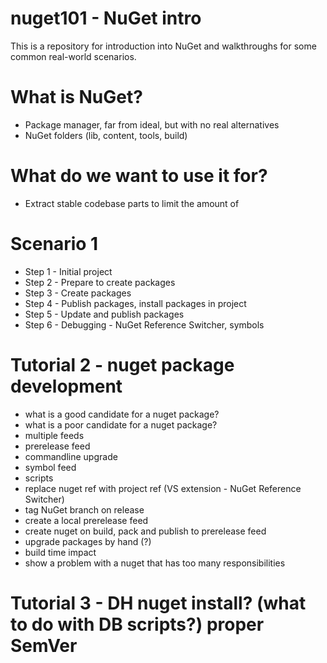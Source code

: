 # nuget101 - NuGet intro 

This is a repository for introduction into NuGet and walkthroughs for some common real-world scenarios.

# What is NuGet?
- Package manager, far from ideal, but with no real alternatives
- NuGet folders (lib, content, tools, build)

# What do we want to use it for?
- Extract stable codebase parts to limit the amount of 

# Scenario 1
- Step 1 - Initial project 
- Step 2 - Prepare to create packages
- Step 3 - Create packages
- Step 4 - Publish packages, install packages in project
- Step 5 - Update and publish packages
- Step 6 - Debugging - NuGet Reference Switcher, symbols 

# Tutorial 2 - nuget package development 
- what is a good candidate for a nuget package?
- what is a poor candidate for a nuget package?
- multiple feeds
- prerelease feed
- commandline upgrade
- symbol feed
- scripts 
- replace nuget ref with project ref (VS extension - NuGet Reference Switcher)
- tag NuGet branch on release
- create a local prerelease feed 
- create nuget on build, pack and publish to prerelease feed
- upgrade packages by hand (?)
- build time impact
- show a problem with a nuget that has too many responsibilities

# Tutorial 3 - DH nuget install? (what to do with DB scripts?) proper SemVer 